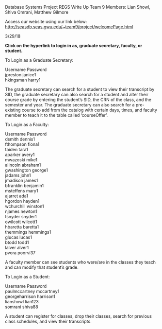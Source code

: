 Database Systems Project REGS Write Up
Team 9
Members: Lian Showl, Shiva Omrani, Matthew Gilmore

Access our website using our link below:
http://seasdb.seas.gwu.edu/~team9/project/welcomePage.html

3/29/18

**Click on the hyperlink to login in as, graduate secretary, faculty, or student.**

To Login as a Graduate Secretary:

Username	Password <br />
jpreston	janice1<br />
hkingsman	harry1<br />

The graduate secretary can search for a student to view their transcript by SID, the graduate secretary can also search for a student and alter their course grade by entering the student’s SID, the CRN of the class, and the semester and year. The graduate secretary can also search for a pre-existing course to add from the catalog with certain days, times, and faculty member to teach it to the table called ‘courseOffer’.

To Login as a Faculty:

Username	  Password <br />
dsmith		  dennis1<br />
fthompson	  fiona1<br />
taiden		  tara1<br />
aparker		  avery1<br />
mwazoski	  mike1<br />
alincoln	  abraham1<br />
gwashington	george1<br />
jadams		  john1<br />
jmadison	  james1<br />
bfranklin	  benjamin1<br />
msteffens	  mary1<br />
ajarret		  ada1<br />
hgordon		  hayden1<br />
wchurchill	winston1<br />
njames		  newton1<br />
tsnyder		  snyder1<br />
owilcott	  wilcott1<br />
hbaretta	  baretta1<br />
themmings	  hemmings1<br />
glucas		  lucas1<br />
btodd		    todd1<br />
lalver		  alver1<br />
pvora		    poorvi37<br />

A faculty member can see students who were/are in the classes they teach and can modify that student’s grade.

To Login as a Student: 

Username	        Password<br />
paulmccartney	    mccartney1<br />
georgeharrison	  harrison1<br />
lianshowl	        lian123<br />
somrani	          shiva88<br />

A student can register for classes, drop their classes, search for previous class schedules, and view their transcripts.

